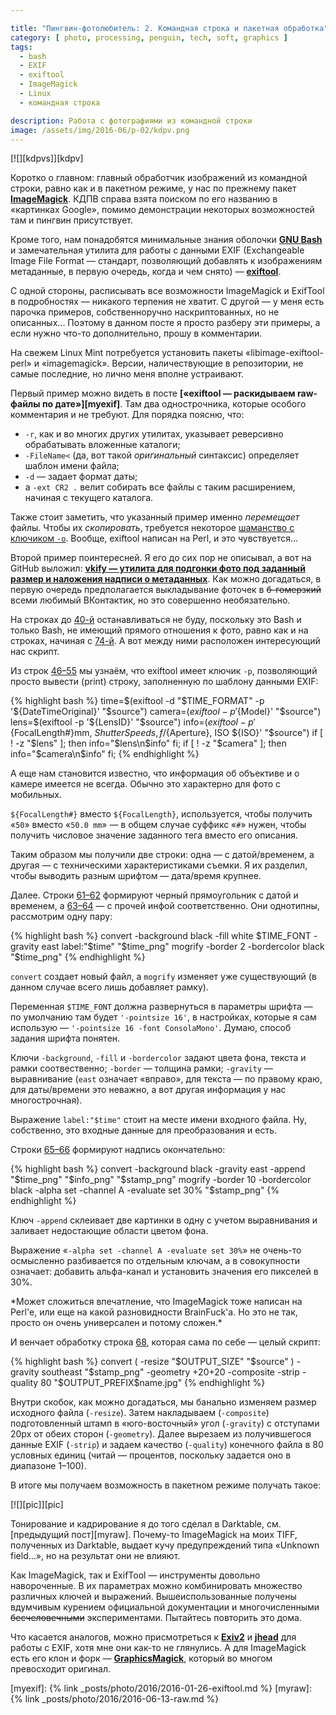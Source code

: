 ```yaml
---

title: "Пингвин-фотолюбитель: 2. Командная строка и пакетная обработка"
category: [ photo, processing, penguin, tech, soft, graphics ]
tags:
  - bash
  - EXIF
  - exiftool
  - ImageMagick
  - Linux
  - командная строка

description: Работа с фотографиями из командной строки
image: /assets/img/2016-06/p-02/kdpv.png
---
```

<div class="right-box" style="width: 320px;">
[![][kdpvs]][kdpv]
</div>

Коротко о главном: главный обработчик изображений из командной строки, равно как и в пакетном режиме, у нас
по прежнему пакет **[ImageMagick][imagemagick]**. КДПВ справа взята поиском по его названию в «картинках Google»,
помимо демонстрации некоторых возможностей там и пингвин присутствует.

Кроме того, нам понадобятся минимальные знания оболочки **[GNU Bash][bash]** и замечательная утилита для работы
с данными EXIF (Exchangeable Image File For&shy;mat — стандарт, позволяющий добавлять к изображениям метаданные,
в первую очередь, когда и чем снято) — **[exiftool][exiftool]**.

С одной стороны, расписывать все возможности ImageMagick и ExifTool в подробностях — никакого терпения не хватит.
С другой — у меня есть парочка примеров, собственноручно наскриптованных, но не описанных... Поэтому в данном посте
я просто разберу эти примеры, а если нужно что-то дополнительно, прошу в комментарии.

<!--more-->

На свежем Linux Mint потребуется установить пакеты «libimage-exiftool-perl» и «imagemagick». Версии, наличествующие
в репозитории, не самые последние, но лично меня вполне устраивают.

Первый пример можно видеть в посте **[«exiftool — раскидываем raw-файлы по дате»][myexif]**. Там два однострочника,
которые особого комментария и не требуют. Для порядка поясню, что:

* `-r`, как и во многих других утилитах, указывает реверсивно обрабатывать вложенные каталоги;
* `-FileName<` (да, вот такой *оригинальный* синтаксис) определяет шаблон имени файла;
* `-d` — задает формат даты;
* а `-ext CR2 .` велит собирать все файлы с таким расширением, начиная с текущего каталога.

Также стоит заметить, что указанный пример именно *перемещает* файлы. Чтобы их *скопировать*, требуется некоторое
[шаманство с ключиком `-o`][shaman]. Вообще, exiftool написан на Perl, и это чувствуется...

Второй пример поинтересней. Я его до сих пор не описывал, а вот на GitHub выложил: **[vkify — утилита для подгонки фото
под заданный размер и наложения надписи о метаданных][vkify]**. Как можно догадаться, в первую очередь предполагается
выкладывание фоточек в <s>б-гомерзкий</s> всеми любимый ВКонтактик, но это совершенно необязательно.

На строках до [40-й][s40] останавливаться не буду, поскольку это Bash и только Bash, не имеющий прямого отношения к фото,
равно как и на строках, начиная с [74-й][s74]. А вот между ними расположен интересующий нас скрипт.

Из строк [46–55][s46-55] мы узнаём, что exiftool имеет ключик `-p`, позволяющий просто вывести (print) строку, заполненную
по шаблону данными EXIF:

{% highlight bash %}
  time=$(exiftool -d "$TIME_FORMAT" -p '${DateTimeOriginal}' "$source")
  camera=$(exiftool -p '${Model}' "$source")
  lens=$(exiftool -p '${LensID}' "$source")
  info=$(exiftool -p '${FocalLength#}mm, ${ShutterSpeed}s, f/${Aperture}, ISO ${ISO}' "$source")
  if [ ! -z "$lens" ]; then
    info="$lens\n$info"
  fi;
  if [ ! -z "$camera" ]; then
    info="$camera\n$info"
  fi;
{% endhighlight %}

А еще нам становится известно, что информация об объективе и о камере имеется не всегда. Обычно это характерно для фото с мобильных.

`${FocalLength#}` вместо `${FocalLength}`, используется, чтобы получить «`50`» вместо «`50.0 mm`» — в общем случае суффикс «`#`»
нужен, чтобы получить числовое значение заданного тега вместо его описания.

Таким образом мы получили две строки: одна — с датой/временем, а другая — с техническими характеристиками съемки. Я их разделил,
чтобы выводить разным шрифтом — дата/время крупнее.

Далее. Строки [61–62][s61-62] формируют черный прямоугольник с датой и временем, а [63–64][s63-64] — с прочей инфой соответственно.
Они однотипны, рассмотрим одну пару:

{% highlight bash %}
  convert -background black -fill white $TIME_FONT -gravity east label:"$time" "$time_png"
  mogrify -border 2 -bordercolor black "$time_png"
{% endhighlight %}

`convert` создает новый файл, а `mogrify` изменяет уже существующий (в данном случае всего лишь добавляет рамку).

Переменная `$TIME_FONT` должна развернуться в параметры шрифта — по умолчанию там будет `'-pointsize 16'`, в настройках, которые
я сам использую — `'-pointsize 16 -font ConsolaMono'`. Думаю, способ задания шрифта понятен.

Ключи `-background`, `-fill` и `-bordercolor` задают цвета фона, текста и рамки соотвественно; `-border` — толщина рамки; `-gravity` —
выравнивание (`east` означает «вправо», для текста — по правому краю, для даты/времени это неважно, а вот другая информация
у нас многострочная).

Выражение `label:"$time"` стоит на месте имени входного файла. Ну, собственно, это входные данные для преобразования и есть.

Строки [65–66][s65-66] формируют надпись окончательно:

{% highlight bash %}
  convert -background black -gravity east -append "$time_png" "$info_png" "$stamp_png"
  mogrify -border 10 -bordercolor black -alpha set -channel A -evaluate set 30% "$stamp_png"
{% endhighlight %}

Ключ `-append` склеивает две картинки в одну с учетом выравнивания и заливает недостающие области цветом фона.

Выражение «`-alpha set -channel A -evaluate set 30%`» не очень-то осмысленно разбивается по отдельным ключам, а в совокупности
означает: добавить альфа-канал и установить значения его пикселей в 30%.

<div class="note">
*Может сложиться впечатление, что ImageMagick тоже написан на Perl'е, или еще на какой разновидности BrainFuck'а. Но это не так,
просто он очень универсален и потому сложен.*
</div>

И венчает обработку строка [68][s68], которая сама по себе — целый скрипт:

{% highlight bash %}
  convert \( -resize "$OUTPUT_SIZE" "$source" \) -gravity southeast "$stamp_png" -geometry +20+20 -composite -strip -quality 80 "$OUTPUT_PREFIX$name.jpg"
{% endhighlight %}

Внутри скобок, как можно догадаться, мы банально изменяем размер исходного файла (`-resize`). Затем накладываем (`-composite`)
подготовленный штамп в «юго-восточный» угол (`-gravity`) с отступами 20px от обеих сторон (`-geometry`). Далее вырезаем из получившегося
данные EXIF (`-strip`) и задаем качество (`-quality`) конечного файла в 80 условных единиц (читай — процентов, поскольку задается
оно в диапазоне 1–100).

В итоге мы получаем возможность в пакетном режиме получать такое:

<div class="center-box">
[![][pic]][pic]
</div>

Тонирование и кадрирование я до того сделал в Darktable, см. [предыдущий пост][myraw]. Почему-то ImageMagick на моих TIFF, полученных
из Darktable, выдает кучу предупреждений типа «Unknown field...», но на результат они не влияют.

Как ImageMagick, так и ExifTool — инструменты довольно навороченные. В их параметрах можно комбинировать множество
различных ключей и выражений. Вышеиспользованные получены вдумчивым курением официальной документации
и многочисленными <s>бесчеловечными</s> экспериментами. Пытайтесь повторить это дома.

Что касается аналогов, можно присмотреться к **[Exiv2][exiv2]** и **[jhead][jhead]** для работы с EXIF, хотя мне они как-то
не глянулись. А для ImageMagick есть его клон и форк — **[GraphicsMagick][gm]**, который во многом превосходит оригинал.

[kdpvs]: /assets/img/2016-06/p-02/kdpv.png
[kdpv]: /assets/img/2016-06/p-02/kdpv.jpg
[pic]: /assets/img/2016-06/p-02/IMG_8638.jpg

[imagemagick]: http://www.imagemagick.org/
[bash]: http://www.gnu.org/software/bash/
[exiftool]: http://exiftool.sourceforge.net/
[shaman]: http://exiftool.sourceforge.net/filename.html
[vkify]: https://github.com/shikhalev/vkify/blob/master/vkify
[s40]: https://github.com/shikhalev/vkify/blob/master/vkify#L40
[s74]: https://github.com/shikhalev/vkify/blob/master/vkify#L74
[s46-55]: https://github.com/shikhalev/vkify/blob/master/vkify#L46-L55
[s61-62]: https://github.com/shikhalev/vkify/blob/master/vkify#L61-L62
[s63-64]: https://github.com/shikhalev/vkify/blob/master/vkify#L63-L64
[s65-66]: https://github.com/shikhalev/vkify/blob/master/vkify#L65-L66
[s68]: https://github.com/shikhalev/vkify/blob/master/vkify#L68
[exiv2]: http://www.exiv2.org/
[jhead]: http://www.sentex.net/~mwandel/jhead/
[gm]: http://www.graphicsmagick.org/

[myexif]: {% link _posts/photo/2016/2016-01-26-exiftool.md %}
[myraw]: {% link _posts/photo/2016/2016-06-13-raw.md %}
